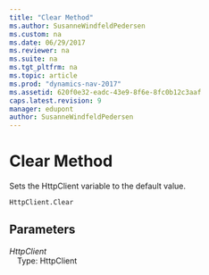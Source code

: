 ```yaml
---
title: "Clear Method"
ms.author: SusanneWindfeldPedersen
ms.custom: na
ms.date: 06/29/2017
ms.reviewer: na
ms.suite: na
ms.tgt_pltfrm: na
ms.topic: article
ms.prod: "dynamics-nav-2017"
ms.assetid: 620f0e32-eadc-43e9-8f6e-8fc0b12c3aaf
caps.latest.revision: 9
manager: edupont
author: SusanneWindfeldPedersen
---
```


# Clear Method
Sets the HttpClient variable to the default value.

```
HttpClient.Clear
```

## Parameters
*HttpClient*  
&emsp;Type: HttpClient
<!--
## See Also
[Getting Started](devenv-get-started.md)  
[Developing Extensions Using the New Development Environment](devenv-dev-overview.md)
-->
